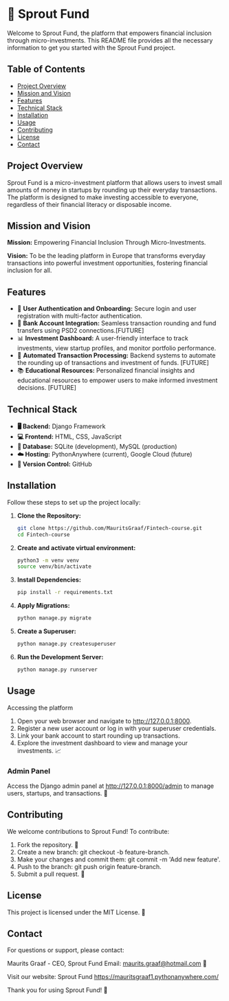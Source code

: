 
# 🌱 Sprout Fund

Welcome to Sprout Fund, the platform that empowers financial inclusion through micro-investments. This README file provides all the necessary information to get you started with the Sprout Fund project.

## Table of Contents
- [Project Overview](#project-overview)
- [Mission and Vision](#mission-and-vision)
- [Features](#features)
- [Technical Stack](#technical-stack)
- [Installation](#installation)
- [Usage](#usage)
- [Contributing](#contributing)
- [License](#license)
- [Contact](#contact)

## Project Overview
Sprout Fund is a micro-investment platform that allows users to invest small amounts of money in startups by rounding up their everyday transactions. The platform is designed to make investing accessible to everyone, regardless of their financial literacy or disposable income.

## Mission and Vision
**Mission:** Empowering Financial Inclusion Through Micro-Investments.

**Vision:** To be the leading platform in Europe that transforms everyday transactions into powerful investment opportunities, fostering financial inclusion for all.

## Features

- 🔐 **User Authentication and Onboarding:** Secure login and user registration with multi-factor authentication.
- 🏦 **Bank Account Integration:** Seamless transaction rounding and fund transfers using PSD2 connections.[FUTURE]
- 📊 **Investment Dashboard:** A user-friendly interface to track investments, view startup profiles, and monitor portfolio performance.
- 🤖 **Automated Transaction Processing:** Backend systems to automate the rounding up of transactions and investment of funds. [FUTURE]
- 📚 **Educational Resources:** Personalized financial insights and educational resources to empower users to make informed investment decisions. [FUTURE]

## Technical Stack

- **🖥️ Backend:** Django Framework
- **💻 Frontend:** HTML, CSS, JavaScript
- **💾 Database:** SQLite (development), MySQL (production)
- **☁️ Hosting:** PythonAnywhere (current), Google Cloud (future)
- **🔗 Version Control:** GitHub

## Installation

Follow these steps to set up the project locally:
1. **Clone the Repository:**
   ```bash
   git clone https://github.com/MauritsGraaf/Fintech-course.git
   cd Fintech-course

2. **Create and activate virtual environment:**
    ```bash
    python3 -m venv venv
    source venv/bin/activate

3. **Install Dependencies:**
    ```bash
    pip install -r requirements.txt

4. **Apply Migrations:**
    ```bash
    python manage.py migrate
    ```

5. **Create a Superuser:**
    ```bash
    python manage.py createsuperuser
    ```

5. **Run the Development Server:**
    ```bash
    python manage.py runserver
    ```
## Usage
Accessing the platform
1. Open your web browser and navigate to http://127.0.0.1:8000.
2. Register a new user account or log in with your superuser credentials.
3. Link your bank account to start rounding up transactions.
4. Explore the investment dashboard to view and manage your investments. 📈

### Admin Panel
Access the Django admin panel at http://127.0.0.1:8000/admin to manage users, startups, and transactions. 🔧

## Contributing
We welcome contributions to Sprout Fund! To contribute:
1. Fork the repository. 🍴
2. Create a new branch: git checkout -b feature-branch.
3. Make your changes and commit them: git commit -m 'Add new feature'.
4. Push to the branch: git push origin feature-branch.
5. Submit a pull request. 🔄

## License
This project is licensed under the MIT License. 📜

## Contact
For questions or support, please contact:

Maurits Graaf - CEO, Sprout Fund
Email: maurits.graaf@hotmail.com 📧

Visit our website: Sprout Fund
https://mauritsgraaf1.pythonanywhere.com/

Thank you for using Sprout Fund! 🌟
